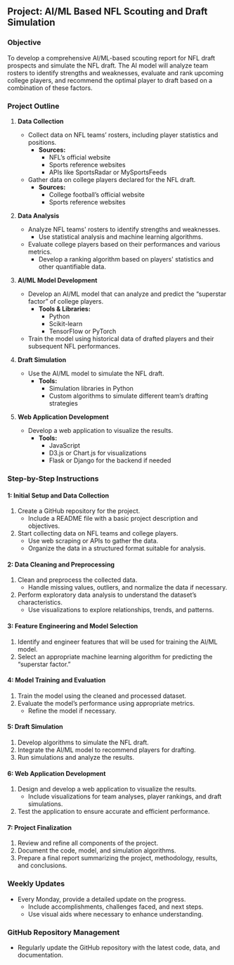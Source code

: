 ## Project: AI/ML Based NFL Scouting and Draft Simulation

### Objective
To develop a comprehensive AI/ML-based scouting report for NFL draft prospects and simulate the NFL draft. The AI model will analyze team rosters to identify strengths and weaknesses, evaluate and rank upcoming college players, and recommend the optimal player to draft based on a combination of these factors.

### Project Outline
1. **Data Collection**
    - Collect data on NFL teams’ rosters, including player statistics and positions.
        - **Sources:**
            - NFL’s official website
            - Sports reference websites
            - APIs like SportsRadar or MySportsFeeds
    - Gather data on college players declared for the NFL draft.
        - **Sources:**
            - College football’s official website
            - Sports reference websites

2. **Data Analysis**
    - Analyze NFL teams' rosters to identify strengths and weaknesses.
        - Use statistical analysis and machine learning algorithms.
    - Evaluate college players based on their performances and various metrics.
        - Develop a ranking algorithm based on players' statistics and other quantifiable data.

3. **AI/ML Model Development**
    - Develop an AI/ML model that can analyze and predict the “superstar factor” of college players.
        - **Tools & Libraries:**
            - Python
            - Scikit-learn
            - TensorFlow or PyTorch
    - Train the model using historical data of drafted players and their subsequent NFL performances.

4. **Draft Simulation**
    - Use the AI/ML model to simulate the NFL draft.
        - **Tools:**
            - Simulation libraries in Python
            - Custom algorithms to simulate different team’s drafting strategies

5. **Web Application Development**
    - Develop a web application to visualize the results.
        - **Tools:**
            - JavaScript
            - D3.js or Chart.js for visualizations
            - Flask or Django for the backend if needed

### Step-by-Step Instructions

#### 1: Initial Setup and Data Collection
1. Create a GitHub repository for the project.
    - Include a README file with a basic project description and objectives.
2. Start collecting data on NFL teams and college players.
    - Use web scraping or APIs to gather the data.
    - Organize the data in a structured format suitable for analysis.

#### 2: Data Cleaning and Preprocessing
1. Clean and preprocess the collected data.
    - Handle missing values, outliers, and normalize the data if necessary.
2. Perform exploratory data analysis to understand the dataset’s characteristics.
    - Use visualizations to explore relationships, trends, and patterns.

#### 3: Feature Engineering and Model Selection
1. Identify and engineer features that will be used for training the AI/ML model.
2. Select an appropriate machine learning algorithm for predicting the “superstar factor.”

#### 4: Model Training and Evaluation
1. Train the model using the cleaned and processed dataset.
2. Evaluate the model’s performance using appropriate metrics.
    - Refine the model if necessary.

#### 5: Draft Simulation
1. Develop algorithms to simulate the NFL draft.
2. Integrate the AI/ML model to recommend players for drafting.
3. Run simulations and analyze the results.

#### 6: Web Application Development
1. Design and develop a web application to visualize the results.
    - Include visualizations for team analyses, player rankings, and draft simulations.
2. Test the application to ensure accurate and efficient performance.

#### 7: Project Finalization
1. Review and refine all components of the project.
2. Document the code, model, and simulation algorithms.
3. Prepare a final report summarizing the project, methodology, results, and conclusions.

### Weekly Updates
- Every Monday, provide a detailed update on the progress.
    - Include accomplishments, challenges faced, and next steps.
    - Use visual aids where necessary to enhance understanding.

### GitHub Repository Management
- Regularly update the GitHub repository with the latest code, data, and documentation.
